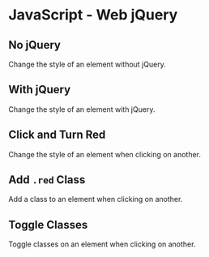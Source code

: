 # JavaScript - Web jQuery

## No jQuery
Change the style of an element without jQuery.

## With jQuery
Change the style of an element with jQuery.

## Click and Turn Red
Change the style of an element when clicking on another.

## Add `.red` Class
Add a class to an element when clicking on another.

## Toggle Classes
Toggle classes on an element when clicking on another.
